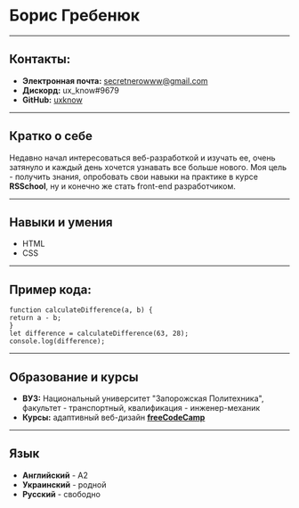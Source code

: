 # Борис Гребенюк 
---------------
## Контакты: 

* __Электронная почта:__ secretnerowww@gmail.com 
* __Дискорд:__ ux_know#9679
* __GitHub:__ [uxknow](https://github.com/uxknow "Профиль")
---------------
## Кратко о себе

Недавно начал интересоваться веб-разработкой
и изучать ее, очень затянуло и каждый день хочется
узнавать все больше нового. Моя цель - получить знания,
опробовать свои навыки на практике в курсе __RSSchool__,
ну и конечно же стать front-end разработчиком.

---------------
## Навыки и умения

* HTML
* CSS
---------------
## Пример кода:
```
function calculateDifference(a, b) {
return a - b; 
}
let difference = calculateDifference(63, 28);
console.log(difference);
```
---------------
## Образование и курсы

* __ВУЗ:__ Национальный университет "Запорожская Политехника",
факультет - транспортный, квалификация - инженер-механик
* __Курсы:__ адаптивный веб-дизайн [__freeCodeCamp__](https://www.freecodecamp.org/learn/2022/responsive-web-design/build-a-survey-form-project/build-a-survey-form "Форма опроса")
---------------
## Язык

* __Английский__ - А2
* __Украинский__ - родной
* __Русский__ - свободно
